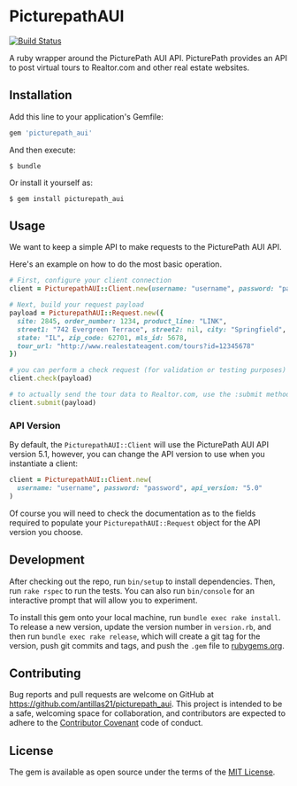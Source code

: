 # PicturepathAUI

[![Build Status](https://travis-ci.org/antillas21/picturepath_aui.svg?branch=master)](https://travis-ci.org/antillas21/picturepath_aui)

A ruby wrapper around the PicturePath AUI API. PicturePath provides an API to post virtual tours to Realtor.com and other real estate websites.

## Installation

Add this line to your application's Gemfile:

```ruby
gem 'picturepath_aui'
```

And then execute:

    $ bundle

Or install it yourself as:

    $ gem install picturepath_aui

## Usage

We want to keep a simple API to make requests to the PicturePath AUI API.

Here's an example on how to do the most basic operation.

```ruby
# First, configure your client connection
client = PicturepathAUI::Client.new(username: "username", password: "password")

# Next, build your request payload
payload = PicturepathAUI::Request.new({
  site: 2845, order_number: 1234, product_line: "LINK",
  street1: "742 Evergreen Terrace", street2: nil, city: "Springfield",
  state: "IL", zip_code: 62701, mls_id: 5678,
  tour_url: "http://www.realestateagent.com/tours?id=12345678"
})

# you can perform a check request (for validation or testing purposes)
client.check(payload)

# to actually send the tour data to Realtor.com, use the :submit method
client.submit(payload)
```

### API Version

By default, the `PicturepathAUI::Client` will use the PicturePath AUI API
version 5.1, however, you can change the API version to use when you
instantiate a client:

```ruby
client = PicturepathAUI::Client.new(
  username: "username", password: "password", api_version: "5.0"
)
```

Of course you will need to check the documentation as to the fields required
to populate your `PicturepathAUI::Request` object for the API version you choose.

## Development

After checking out the repo, run `bin/setup` to install dependencies. Then, run `rake rspec` to run the tests. You can also run `bin/console` for an interactive prompt that will allow you to experiment.

To install this gem onto your local machine, run `bundle exec rake install`. To release a new version, update the version number in `version.rb`, and then run `bundle exec rake release`, which will create a git tag for the version, push git commits and tags, and push the `.gem` file to [rubygems.org](https://rubygems.org).

## Contributing

Bug reports and pull requests are welcome on GitHub at https://github.com/antillas21/picturepath_aui. This project is intended to be a safe, welcoming space for collaboration, and contributors are expected to adhere to the [Contributor Covenant](contributor-covenant.org) code of conduct.


## License

The gem is available as open source under the terms of the [MIT License](http://opensource.org/licenses/MIT).


